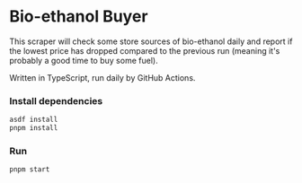 # Bio-ethanol Buyer

This scraper will check some store sources of bio-ethanol daily and report if the lowest price has dropped compared to the previous run (meaning it's probably a good time to buy some fuel).

Written in TypeScript, run daily by GitHub Actions.

### Install dependencies

```bash
asdf install
pnpm install
```

### Run

```bash
pnpm start
```
